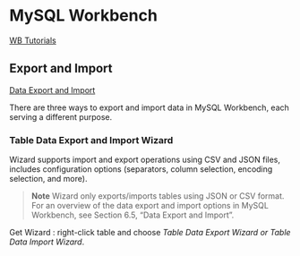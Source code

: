 # MySQL Workbench

[WB Tutorials](https://dev.mysql.com/doc/workbench/en/wb-tutorials.html)

## Export and Import 

[Data Export and Import](https://dev.mysql.com/doc/workbench/en/wb-admin-export-import.html)

There are three ways to export and import data in MySQL Workbench, each serving a different purpose.

### Table Data Export and Import Wizard

Wizard supports import and export operations using CSV and JSON files, includes configuration options (separators, column selection, encoding selection, and more). 

> **Note**
Wizard only exports/imports tables using JSON or CSV format. For an overview of the data export and import options in MySQL Workbench, see Section 6.5, “Data Export and Import”.

Get Wizard : right-click table and choose *Table Data Export Wizard or Table Data Import Wizard*.